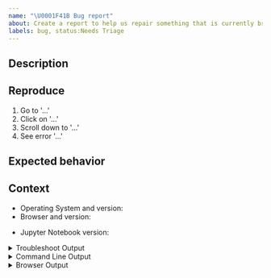 ```yaml
---
name: "\U0001F41B Bug report"
about: Create a report to help us repair something that is currently broken
labels: bug, status:Needs Triage
---
```


<!-- Welcome! Thank you for contributing. These HTML comments will not render in the issue, but you can delete them once you've read them if you prefer! -->

<!--
Right now, you're opening an issue to report a bug in Jupyter Notebook.

Please answer the following questions for yourself before submitting an issue
- [ ] I checked the documentation and found no answer
- [ ] I checked to make sure that this issue has not already been filed
- [ ] I'm reporting the issue to the correct repository

If you have further questions after reading below, please visit the Jupyter Notebook discourse channel (https://discourse.jupyter.org/) and submit your questions there. There are many more people in the Jupyter community that engage on that channel.

NOTE:
Jupyter Notebook 6.x development is in maintenance-only mode. Bugs found in Notebook 6.x and that don't reproduce in Notebook 7.x may not get fixed.

Work in this repository is focused on Jupyter Notebook 7.x, the former RetroLab project. The code base for Notebook 7.x is very different than Notebook 6.x. If you can, please try reproducing Notebook 6.x bugs with Notebook 7.x using the main branch of this repository.

We recommend that you check out JupyterLab (https://github.com/jupyterlab/jupyterlab), Jupyter's next generation Notebook interface.

Here, we're looking for specific bugs in the Jupyter Notebook codebase. If you think you've identified such a bug, you can continue opening your issue here. We'd appreciate if you include as much detail as possible, such as links to the offending code, snapshots of the UI issue, code blocks with your console logs, etc.
-->

## Description

<!--Describe the bug clearly and concisely. Include screenshots if possible-->

## Reproduce

<!--Describe step-by-step instructions to reproduce the behavior-->

1. Go to '...'
2. Click on '...'
3. Scroll down to '...'
4. See error '...'

<!--Describe how you diagnosed the issue. See the guidelines at
https://jupyter-notebook.readthedocs.io/en/latest/troubleshooting -->

## Expected behavior

<!--Describe what you expected to happen-->

## Context

<!--Complete the following for context, and add any other relevant context-->

- Operating System and version: <!-- e.g. Linux Ubuntu 21.04 -->
- Browser and version: <!-- e.g. Chrome 92 -->
<!-- Please note the Notebook version you are working with. You can find this in the Help -> About Jupyter Notebook menu option or by running `jupyter --version` from your terminal -->
- Jupyter Notebook version: <!-- e.g. 3.1.7 -->

<!--The more content you provide, the more we can help!-->

<details><summary>Troubleshoot Output</summary>
<pre>
Paste the output from running `jupyter troubleshoot` from the command line here.
You may want to sanitize the paths in the output.
</pre>
</details>

<details><summary>Command Line Output</summary>
<pre>
Paste the output from your command line running `jupyter notebook` here, use `--debug` if possible.
</pre>
</details>

<details><summary>Browser Output</summary>
<!--See https://webmasters.stackexchange.com/a/77337 for how to access the JavaScript console-->
<pre>
Paste the output from your browser Javascript console here, if applicable.

</pre>
</details>
